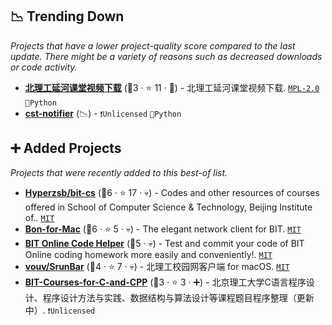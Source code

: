 ## 📉 Trending Down

_Projects that have a lower project-quality score compared to the last update. There might be a variety of reasons such as decreased downloads or code activity._

- <b><a href="https://github.com/GDDG08/YanHeKT_Downloader">北理工延河课堂视频下载</a></b> (🥈3 ·  ⭐ 11 · 🐣) - 北理工延河课堂视频下载. <code><a href="http://bit.ly/3postzC">MPL-2.0</a></code> <code>🐍Python</code>
- <b><a href="{}">cst-notifier</a></b> (📉) -  <code>❗Unlicensed</code> <code>🐍Python</code>

## ➕ Added Projects

_Projects that were recently added to this best-of list._

- <b><a href="https://github.com/Hyperzsb/bit-cs">Hyperzsb/bit-cs</a></b> (🥈6 ·  ⭐ 17 · 💀) - Codes and other resources of courses offered in School of Computer Science & Technology, Beijing Institute of.. <code><a href="http://bit.ly/34MBwT8">MIT</a></code>
- <b><a href="https://github.com/Chriskuei/Bon-for-Mac">Bon-for-Mac</a></b> (🥈6 ·  ⭐ 5 · 💀) - The elegant network client for BIT. <code><a href="http://bit.ly/34MBwT8">MIT</a></code>
- <b><a href="https://github.com/Crawler995/BITOnlineCodeHelper">BIT Online Code Helper</a></b> (🥇5 · 💀) - Test and commit your code of BIT Online coding homework more easily and conveniently!. <code><a href="http://bit.ly/34MBwT8">MIT</a></code>
- <b><a href="https://github.com/vouv/SrunBar">vouv/SrunBar</a></b> (🥈4 ·  ⭐ 7 · 💀) - 北理工校园网客户端 for macOS. <code><a href="http://bit.ly/34MBwT8">MIT</a></code>
- <b><a href="https://github.com/dzyxdd/BIT-Courses-for-C-and-CPP">BIT-Courses-for-C-and-CPP</a></b> (🥉3 ·  ⭐ 3 · ➕) - 北京理工大学C语言程序设计、程序设计方法与实践、数据结构与算法设计等课程题目程序整理（更新中）. <code>❗Unlicensed</code>

